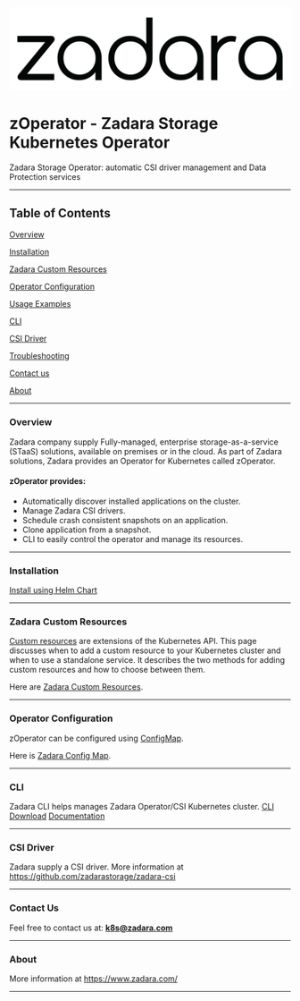 ![Image](zadara.png)

# zOperator - Zadara Storage Kubernetes Operator

Zadara Storage Operator: automatic CSI driver management and Data Protection services

---
## Table of Contents

[Overview](#overview)

[Installation](#installation)

[Zadara Custom Resources](#zadara-custom-resources)

[Operator Configuration](#operator-configuration)

[Usage Examples](examples/README.md)

[CLI](#cli)

[CSI Driver](#csi-driver)

[Troubleshooting](docs/troubleshooting.md)

[Contact us](#contact-us)

[About](#about)

---
### Overview

Zadara company supply Fully-managed, enterprise storage-as-a-service (STaaS) solutions, available on premises or in the cloud.
As part of Zadara solutions, Zadara provides an Operator for Kubernetes called zOperator.

#### zOperator provides:

* Automatically discover installed applications on the cluster.
* Manage Zadara CSI drivers.
* Schedule crash consistent snapshots on an application.
* Clone application from a snapshot.
* CLI to easily control the operator and manage its resources.

---
### Installation

[Install using Helm Chart](docs/install_helm.md)

---
### Zadara Custom Resources

[Custom resources](https://kubernetes.io/docs/concepts/extend-kubernetes/api-extension/custom-resources/#custom-resources) are extensions of the Kubernetes API. This page discusses when to add a custom resource to your Kubernetes cluster and when to use a standalone service. It describes the two methods for adding custom resources and how to choose between them.

Here are [Zadara Custom Resources](docs/custom_resources.md).

---
### Operator Configuration

zOperator can be configured using [ConfigMap](https://kubernetes.io/docs/concepts/configuration/configmap).

Here is [Zadara Config Map](docs/config_map.md).

---
### CLI

Zadara CLI helps manages Zadara Operator/CSI Kubernetes cluster.
[CLI Download](cli)
[Documentation](cli/docs/README.md)

---
### CSI Driver

Zadara supply a CSI driver.
More information at https://github.com/zadarastorage/zadara-csi

---
### Contact Us

Feel free to contact us at:
**k8s@zadara.com**

---
### About

More information at https://www.zadara.com/

---

